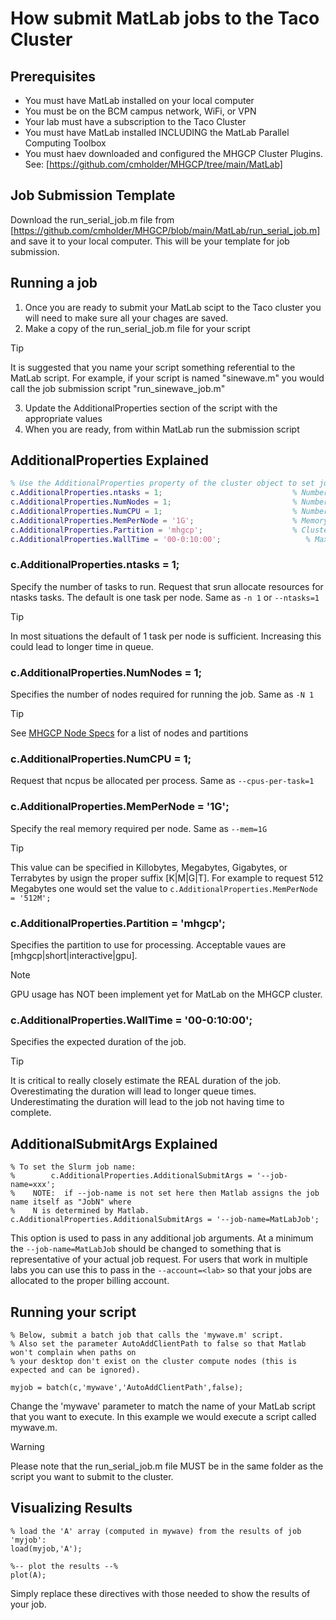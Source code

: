 # How submit MatLab jobs to the Taco Cluster

## Prerequisites
- You must have MatLab installed on your local computer
- You must be on the BCM campus network, WiFi, or VPN
- Your lab must have a subscription to the Taco Cluster
- You must have MatLab installed INCLUDING the MatLab Parallel Computing Toolbox
- You must haev downloaded and configured the MHGCP Cluster Plugins. See: [https://github.com/cmholder/MHGCP/tree/main/MatLab]

## Job Submission Template
Download the run_serial_job.m file from [https://github.com/cmholder/MHGCP/blob/main/MatLab/run_serial_job.m] and save it to your local computer.  This will be your template for job submission.

## Running a job
1. Once you are ready to submit your MatLab scipt to the Taco cluster you will need to make sure all your chages are saved.
2. Make a copy of the run_serial_job.m file for your script
> [!TIP]
> It is suggested that you name your script something referential to the MatLab script.  For example, if your script is named "sinewave.m" you would call the job submission script "run_sinewave_job.m"
3. Update the AdditionalProperties section of the script with the appropriate values
4. When you are ready, from within MatLab run the submission script


## AdditionalProperties Explained
```MATLAB
% Use the AdditionalProperties property of the cluster object to set job specific details:
c.AdditionalProperties.ntasks = 1;                             % Number of Tasks
c.AdditionalProperties.NumNodes = 1;                           % Number of nodes requested 
c.AdditionalProperties.NumCPU = 1;                             % Number of CPU per Process
c.AdditionalProperties.MemPerNode = '1G';                      % Memory per Node Units are (K|M|G|T)
c.AdditionalProperties.Partition = 'mhgcp';                    % Cluster partition (mhgcp|interactive|short|gpu)
c.AdditionalProperties.WallTime = '00-0:10:00';                   % Max wall time DD-HH:MM:SS
```

### c.AdditionalProperties.ntasks = 1;
Specify the number of tasks to run. Request that srun allocate resources for ntasks tasks. The default is one task per node. Same as ```-n 1``` or ```--ntasks=1```
> [!TIP]
> In most situations the default of 1 task per node is sufficient.  Increasing this could lead to longer time in queue.

### c.AdditionalProperties.NumNodes = 1;
Specifies the number of nodes required for running the job.  Same as ```-N 1```
> [!TIP]
> See [MHGCP Node Specs](https://teams.microsoft.com/l/entity/1c256a65-83a6-4b5c-9ccf-78f8afb6f1e8/_djb2_msteams_prefix_2081514502?context=%7B%22channelId%22%3A%2219%3A3544f5831fae42bd9dde9e9d4a420bea%40thread.tacv2%22%7D&tenantId=a83dba53-124d-4d32-88f0-b72889a9e926) for a list of nodes and partitions

### c.AdditionalProperties.NumCPU = 1;
Request that ncpus be allocated per process. Same as ```--cpus-per-task=1```

### c.AdditionalProperties.MemPerNode = '1G';
Specify the real memory required per node.  Same as ```--mem=1G```
> [!TIP]
> This value can be specified in Killobytes, Megabytes, Gigabytes, or Terrabytes by usign the proper suffix [K|M|G|T].  For example to request 512 Megabytes one would set the value to ```c.AdditionalProperties.MemPerNode = '512M';```

### c.AdditionalProperties.Partition = 'mhgcp';
Specifies the partition to use for processing.  Acceptable vaues are [mhgcp|short|interactive|gpu].
> [!NOTE]
> GPU usage has NOT been implement yet for MatLab on the MHGCP cluster.

### c.AdditionalProperties.WallTime = '00-0:10:00';
Specifies the expected duration of the job.
> [!TIP]
> It is critical to really closely estimate the REAL duration of the job.  Overestimating the duration will lead to longer queue times.  Underestimating the duration will lead to the job not having time to complete.

## AdditionalSubmitArgs Explained
```
% To set the Slurm job name:
%        c.AdditionalProperties.AdditionalSubmitArgs = '--job-name=xxx';
%    NOTE:  if --job-name is not set here then Matlab assigns the job name itself as "JobN" where
%    N is determined by Matlab.
c.AdditionalProperties.AdditionalSubmitArgs = '--job-name=MatLabJob';
```
This option is used to pass in any additional job arguments.  At a minimum the ```--job-name=MatLabJob``` should be changed to something that is representative of your actual job request.  For users that work in multiple labs you can use this to pass in the ```--account=<lab>``` so that your jobs are allocated to the proper billing account.

## Running your script
```
% Below, submit a batch job that calls the 'mywave.m' script.
% Also set the parameter AutoAddClientPath to false so that Matlab won't complain when paths on 
% your desktop don't exist on the cluster compute nodes (this is expected and can be ignored).

myjob = batch(c,'mywave','AutoAddClientPath',false);
```
Change the 'mywave' parameter to match the name of your MatLab script that you want to execute.  In this example we would execute a script called mywave.m.
> [!WARNING]
> Please note that the run_serial_job.m file MUST be in the same folder as the script you want to submit to the cluster.

## Visualizing Results
```
% load the 'A' array (computed in mywave) from the results of job 'myjob':
load(myjob,'A');

%-- plot the results --%
plot(A);
```
Simply replace these directives with those needed to show the results of your job.


